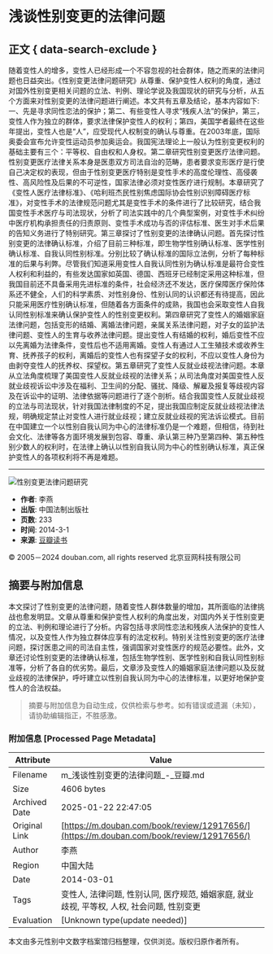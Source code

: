 # 浅谈性别变更的法律问题

## 正文 { data-search-exclude }


随着变性人的增多，变性人已经形成一个不容忽视的社会群体，随之而来的法律问题也日益突出。《性别变更法律问题研究》从尊重、保护变性人权利的角度，通过对国外性别变更相关问题的立法、判例、理论学说及我国现状的研究与分析，从五个方面来对性别变更的法律问题进行阐述。本文共有五章及结论，基本内容如下:一、先是寻求同性恋法的保护；第二、有些变性人寻求“残疾人法”的保护，第三，变性人作为独立的群体，要求法律保护变性人的权利；第四，美国学者最终在这些年提出，变性人也是“人”，应受现代人权制变的确认与尊重。在2003年底，国际奥委会宣布允许变性运动员参加奥运会。我国宪法理论上一般认为性别变更权利的基础主要有三个：平等权、自由权和人身权。第二章研究性别变更医疗法律问题。性别变更医疗法律关系本身是医患双方司法自治的范畴，患者要求变形医疗是行使自己决定权的表现，但由于性别变更医疗特别是变性手术的高度伦理性、高侵袭性、高风险性及后果的不可逆性，国家法律必须对变性医疗进行规制。本章研究了《变性人医疗法律标准》、《哈利班杰民性别焦虑国际协会性别识别障碍医疗标准》，对变性手术的法律规范问题尤其是变性手术的条件进行了比较研究，结合我国变性手术医疗与司法现状，分析了司法实践中的几个典型案例，对变性手术纠纷中医疗机构承担责任的归责原则、变性手术成功与否的评估标准、医生对手术后果的告知义务进行了特别研究。第三章探讨了性别变更的法律确认问题。首先探讨性别变更的法律确认标准，介绍了目前三种标准，即生物学性别确认标准、医学性别确认标准、自我认同性别标准。分别比较了确认标准的国际立法例，分析了每种标准的后果与利弊。尽管我们知道采用变性人自我认同性别为确认标准是最符合变性人权利和利益的，有些发达国家如英国、德国、西班牙已经制定采用这种标准，但我国目前还不具备采用先进标准的条件，社会经济还不发达，医疗保障医疗保险体系还不健全，人们的科学素质、对性别身份、性别认同的认识都还有待提高，因此只能采用医疗性别确认标准，但随着各方面条件的成熟，我国也会采取变性人自我认同性别标准来确认保护变性人的性别变更权利。第四章研究了变性人的婚姻家庭法律问题，包括变形的结婚、离婚法律问题，亲属关系法律问题，对子女的监护法律问题、变性人的生育与收养法律问题。提出变性人有结婚的权利，婚后变性不应以先离婚为法律条件，变性后也不适用离婚。变性人有通过人工生殖技术或收养生育、抚养孩子的权利，离婚后的变性人也有探望子女的权利，不应以变性人身份为由剥夺变性人的抚养权、探望权。第五章研究了变性人反就业歧视法律问题。本章从立法角度梳理了美国变性人反就业歧视的法律关系；从司法角度对美国变性人反就业歧视诉讼中涉及在福利、卫生间的分配、骚扰、降级、解雇及报复等歧视内容及在诉讼中的证明、法律依据等问题进行了逐个剖析。结合我国变性人反就业歧视的立法与司法现状，针对我国法律制度的不足，提出我国应制定反就业歧视法律法规，明确规定禁止对变性人进行就业歧视；建立反就业歧视的宪法诉讼模式。目前在中国建立一个以性别自我认同为中心的法律标准仍是一个难题，但相信，待到社会文化、法律等各方面环境发展到包容、尊重、承认第三种乃至第四种、第五种性别少数人的权利时，在法律上确认以性别自我认同为中心的性别确认标准，真正保护变性人的各项权利将不再是难题。

---

![性别变更法律问题研究](https://img3.doubanio.com/view/subject/l/public/s28322833.jpg)

- **作者**: 李燕
- **出版**: 中国法制出版社
- **页数**: 233
- **时间**: 2014-3-1
- **来源**: [豆瓣读书](https://book.douban.com/subject/26647329/)

© 2005－2024 douban.com, all rights reserved 北京豆网科技有限公司
<!-- tcd_original_link https://m.douban.com/book/review/12917656/ -->


## 摘要与附加信息

<!-- tcd_abstract -->
本文探讨了性别变更的法律问题，随着变性人群体数量的增加，其所面临的法律挑战也愈发明显。文章从尊重和保护变性人权利的角度出发，对国内外关于性别变更的立法、判例和理论进行了分析。内容包括寻求同性恋法和残疾人法保护的变性人情况，以及变性人作为独立群体应享有的法定权利。特别关注性别变更的医疗法律问题，探讨医患之间的司法自主性，强调国家对变性医疗的规范必要性。此外，文章还讨论性别变更的法律确认标准，包括生物学性别、医学性别和自我认同性别标准等，分析了各自的优劣势。最后，文章涉及变性人的婚姻家庭法律问题以及反就业歧视的法律保护，呼吁建立以性别自我认同为中心的法律标准，以更好地保护变性人的合法权益。
<!-- tcd_abstract_end -->

> 摘要与附加信息为自动生成，仅供检索与参考。如有错误或遗漏（未知），请协助编辑指正，不胜感激。

### 附加信息 [Processed Page Metadata]

| Attribute       | Value                                  |
|-----------------|----------------------------------------|
| Filename        | m_浅谈性别变更的法律问题_-_豆瓣.md                             |
| Size            | 4606 bytes                           |
| Archived Date   | 2025-01-22 22:47:05                             |
| Original Link   | [https://m.douban.com/book/review/12917656/](https://m.douban.com/book/review/12917656/)                       |
| Author          | 李燕                               |
| Region          | 中国大陆                               |
| Date            | 2014-03-01                                 |
| Tags            | 变性人, 法律问题, 性别认同, 医疗规范, 婚姻家庭, 就业歧视, 平等权, 人权, 社会问题, 性别变更                                 |
| Evaluation            | [Unknown type(update needed)]                                 |
<!-- tcd_table_end -->

本文由多元性别中文数字档案馆归档整理，仅供浏览。版权归原作者所有。
